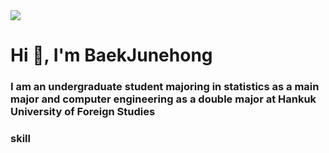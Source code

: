 <img src="https://capsule-render.vercel.app/api?type=Waving&color=F7EFE9&height=150&section=header&text=Baek's%20GihHub&fontSize=50&fontAlign=25&fontAlignY=40"/>



<h1 align="left">Hi 👋, I'm BaekJunehong</h1>
<h3 align="left">I am an undergraduate student majoring in statistics as a main major and computer engineering as a double major at Hankuk University of Foreign Studies</h3>



<h3 align="left">skill</h3>
<p align="left"><img src="https://img.shields.io/badge/TypeScript-3178C6?style=flat&logo=TypeScript&logoColor=white"/>
</p>

